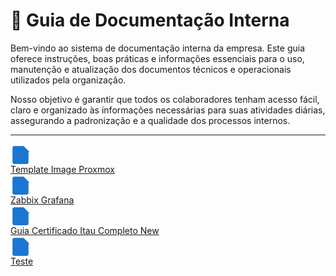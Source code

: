 # 📄 Guia de Documentação Interna

Bem-vindo ao sistema de documentação interna da empresa. Este guia oferece instruções, boas práticas e informações essenciais para o uso, manutenção e atualização dos documentos técnicos e operacionais utilizados pela organização.

Nosso objetivo é garantir que todos os colaboradores tenham acesso fácil, claro e organizado às informações necessárias para suas atividades diárias, assegurando a padronização e a qualidade dos processos internos.

---

<div class="cards-container">
<a class="doc-card" href="Template_Image_proxmox">
  <div class="doc-icon"><svg width="32" height="32" viewBox="0 0 20 20" fill="#1976d2" style="vertical-align:middle;"><path d="M4 2h9l5 5v11a2 2 0 01-2 2H4a2 2 0 01-2-2V4a2 2 0 012-2z"/><path d="M13 2v6h6"/></svg></div>
  <div class="doc-title">Template Image Proxmox</div>
</a>
<a class="doc-card" href="Zabbix-Grafana">
  <div class="doc-icon"><svg width="32" height="32" viewBox="0 0 20 20" fill="#1976d2" style="vertical-align:middle;"><path d="M4 2h9l5 5v11a2 2 0 01-2 2H4a2 2 0 01-2-2V4a2 2 0 012-2z"/><path d="M13 2v6h6"/></svg></div>
  <div class="doc-title">Zabbix Grafana</div>
</a>
<a class="doc-card" href="guia_certificado_itau_completo_new">
  <div class="doc-icon"><svg width="32" height="32" viewBox="0 0 20 20" fill="#1976d2" style="vertical-align:middle;"><path d="M4 2h9l5 5v11a2 2 0 01-2 2H4a2 2 0 01-2-2V4a2 2 0 012-2z"/><path d="M13 2v6h6"/></svg></div>
  <div class="doc-title">Guia Certificado Itau Completo New</div>
</a>
<a class="doc-card" href="teste">
  <div class="doc-icon"><svg width="32" height="32" viewBox="0 0 20 20" fill="#1976d2" style="vertical-align:middle;"><path d="M4 2h9l5 5v11a2 2 0 01-2 2H4a2 2 0 01-2-2V4a2 2 0 012-2z"/><path d="M13 2v6h6"/></svg></div>
  <div class="doc-title">Teste</div>
</a>
</div>